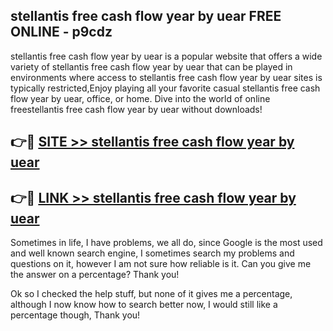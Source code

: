 ## stellantis free cash flow year by uear FREE ONLINE - p9cdz

stellantis free cash flow year by uear is a popular website that offers a wide variety of stellantis free cash flow year by uear that can be played in environments where access to stellantis free cash flow year by uear sites is typically restricted,Enjoy playing all your favorite casual stellantis free cash flow year by uear, office, or home. Dive into the world of online freestellantis free cash flow year by uear without downloads!

## 👉🔴 [SITE >> stellantis free cash flow year by uear](http://news.freeplayer.one?title=stellantis_free_cash_flow_year_by_uear&ref=FRRE)

## 👉🔴 [LINK >> stellantis free cash flow year by uear](http://news.freeplayer.one?title=stellantis_free_cash_flow_year_by_uear&ref=FREE)

Sometimes in life, I have problems, we all do, since Google is the most used and well known search engine, I sometimes search my problems and questions on it, however I am not sure how reliable is it. Can you give me the answer on a percentage? Thank you!

Ok so I checked the help stuff, but none of it gives me a percentage, although I now know how to search better now, I would still like a percentage though, Thank you!